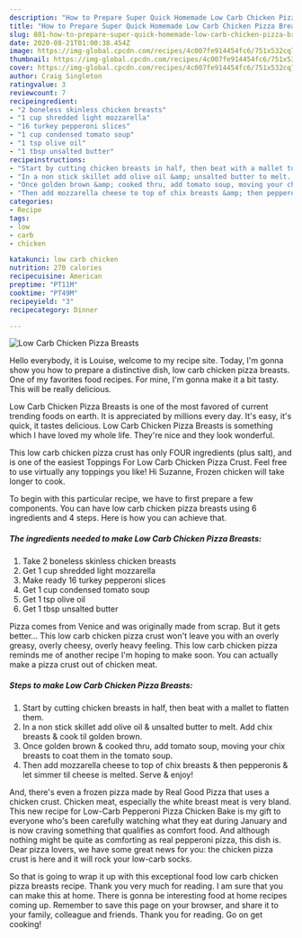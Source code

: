 ```yaml
---
description: "How to Prepare Super Quick Homemade Low Carb Chicken Pizza Breasts"
title: "How to Prepare Super Quick Homemade Low Carb Chicken Pizza Breasts"
slug: 801-how-to-prepare-super-quick-homemade-low-carb-chicken-pizza-breasts
date: 2020-08-21T01:00:38.454Z
image: https://img-global.cpcdn.com/recipes/4c007fe914454fc6/751x532cq70/low-carb-chicken-pizza-breasts-recipe-main-photo.jpg
thumbnail: https://img-global.cpcdn.com/recipes/4c007fe914454fc6/751x532cq70/low-carb-chicken-pizza-breasts-recipe-main-photo.jpg
cover: https://img-global.cpcdn.com/recipes/4c007fe914454fc6/751x532cq70/low-carb-chicken-pizza-breasts-recipe-main-photo.jpg
author: Craig Singleton
ratingvalue: 3
reviewcount: 7
recipeingredient:
- "2 boneless skinless chicken breasts"
- "1 cup shredded light mozzarella"
- "16 turkey pepperoni slices"
- "1 cup condensed tomato soup"
- "1 tsp olive oil"
- "1 tbsp unsalted butter"
recipeinstructions:
- "Start by cutting chicken breasts in half, then beat with a mallet to flatten them."
- "In a non stick skillet add olive oil &amp; unsalted butter to melt. Add chix breasts &amp; cook til golden brown."
- "Once golden brown &amp; cooked thru, add tomato soup, moving your chix breasts to coat them in the tomato soup."
- "Then add mozzarella cheese to top of chix breasts &amp; then pepperonis &amp; let simmer til cheese is melted. Serve &amp; enjoy!"
categories:
- Recipe
tags:
- low
- carb
- chicken

katakunci: low carb chicken 
nutrition: 270 calories
recipecuisine: American
preptime: "PT11M"
cooktime: "PT49M"
recipeyield: "3"
recipecategory: Dinner

---
```



![Low Carb Chicken Pizza Breasts](https://img-global.cpcdn.com/recipes/4c007fe914454fc6/751x532cq70/low-carb-chicken-pizza-breasts-recipe-main-photo.jpg)

Hello everybody, it is Louise, welcome to my recipe site. Today, I'm gonna show you how to prepare a distinctive dish, low carb chicken pizza breasts. One of my favorites food recipes. For mine, I'm gonna make it a bit tasty. This will be really delicious.

Low Carb Chicken Pizza Breasts is one of the most favored of current trending foods on earth. It is appreciated by millions every day. It's easy, it's quick, it tastes delicious. Low Carb Chicken Pizza Breasts is something which I have loved my whole life. They're nice and they look wonderful.

This low carb chicken pizza crust has only FOUR ingredients (plus salt), and is one of the easiest Toppings For Low Carb Chicken Pizza Crust. Feel free to use virtually any toppings you like! Hi Suzanne, Frozen chicken will take longer to cook.


To begin with this particular recipe, we have to first prepare a few components. You can have low carb chicken pizza breasts using 6 ingredients and 4 steps. Here is how you can achieve that.

<!--inarticleads1-->

##### The ingredients needed to make Low Carb Chicken Pizza Breasts:

1. Take 2 boneless skinless chicken breasts
1. Get 1 cup shredded light mozzarella
1. Make ready 16 turkey pepperoni slices
1. Get 1 cup condensed tomato soup
1. Get 1 tsp olive oil
1. Get 1 tbsp unsalted butter


Pizza comes from Venice and was originally made from scrap. But it gets better… This low carb chicken pizza crust won&#39;t leave you with an overly greasy, overly cheesy, overly heavy feeling. This low carb chicken pizza reminds me of another recipe I&#39;m hoping to make soon. You can actually make a pizza crust out of chicken meat. 

<!--inarticleads2-->

##### Steps to make Low Carb Chicken Pizza Breasts:

1. Start by cutting chicken breasts in half, then beat with a mallet to flatten them.
1. In a non stick skillet add olive oil &amp; unsalted butter to melt. Add chix breasts &amp; cook til golden brown.
1. Once golden brown &amp; cooked thru, add tomato soup, moving your chix breasts to coat them in the tomato soup.
1. Then add mozzarella cheese to top of chix breasts &amp; then pepperonis &amp; let simmer til cheese is melted. Serve &amp; enjoy!


And, there&#39;s even a frozen pizza made by Real Good Pizza that uses a chicken crust. Chicken meat, especially the white breast meat is very bland. This new recipe for Low-Carb Pepperoni Pizza Chicken Bake is my gift to everyone who&#39;s been carefully watching what they eat during January and is now craving something that qualifies as comfort food. And although nothing might be quite as comforting as real pepperoni pizza, this dish is. Dear pizza lovers, we have some great news for you: the chicken pizza crust is here and it will rock your low-carb socks. 

So that is going to wrap it up with this exceptional food low carb chicken pizza breasts recipe. Thank you very much for reading. I am sure that you can make this at home. There is gonna be interesting food at home recipes coming up. Remember to save this page on your browser, and share it to your family, colleague and friends. Thank you for reading. Go on get cooking!
